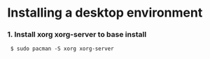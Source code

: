 # Installing a desktop environment

### 1. Install xorg xorg-server to base install

```
 $ sudo pacman -S xorg xorg-server
 ```
 
